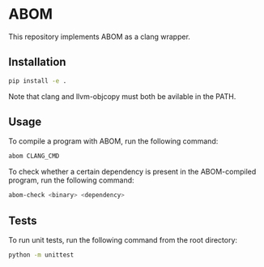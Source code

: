 # ABOM

This repository implements ABOM as a clang wrapper.

## Installation

```bash
pip install -e .
```
Note that clang and llvm-objcopy must both be avilable in the PATH.

## Usage

To compile a program with ABOM, run the following command:
```bash
abom CLANG_CMD
```

To check whether a certain dependency is present in the ABOM-compiled program, run the following command:
```bash
abom-check <binary> <dependency>
```

## Tests

To run unit tests, run the following command from the root directory:
```bash
python -m unittest
```